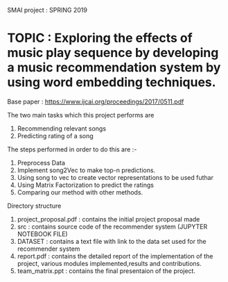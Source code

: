 SMAI project : SPRING 2019
# TOPIC : Exploring the effects of music play sequence by developing a music recommendation system by using word embedding techniques.
Base paper : https://www.ijcai.org/proceedings/2017/0511.pdf

The two main tasks which this project performs are
1) Recommending relevant songs
2) Predicting rating of a song

The steps performed in order to do this are :- 
1) Preprocess Data
2) Implement song2Vec to make top-n predictions.
3) Using song to vec to create vector representations to be used futhar 
4) Using Matrix Factorization to predict the ratings
5) Comparing our method with other methods.

Directory structure
1) project_proposal.pdf : contains the initial project proposal made
2) src : contains source code of the recommender system (JUPYTER NOTEBOOK FILE)
3) DATASET : contains a text file with link to the data set used for the recommender system
4) report.pdf : contains the detailed report of the implementation of the project, various modules implemented,results and contributions.
5) team_matrix.ppt : contains the final presentaion of the project.
